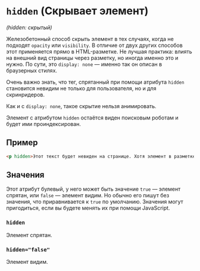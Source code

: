# `hidden` (Скрывает элемент)

_(hidden: скрытый)_

Железобетонный способ скрыть элемент в тех случаях, когда не подходят `opacity` или `visibility`. В отличие от двух других способов этот применяется прямо в HTML-разметке. Не лучшая практика: влиять на внешний вид страницы через разметку, но иногда именно это и нужно. По сути, это `display: none` — именно так он описан в браузерных стилях.

Очень важно знать, что тег, спрятанный при помощи атрибута `hidden` становится невидим не только для пользователя, но и для скринридеров.

Как и с `display: none`, такое скрытие нельзя анимировать.

Элемент с атрибутом `hidden` остаётся виден поисковым роботам и будет ими проиндексирован.

## Пример

```HTML
<p hidden>Этот текст будет невиден на странице. Хотя элемент в разметке будет!</p>
```

## Значения

Этот атрибут булевый, у него может быть значение `true` — элемент спрятан, или `false` — элемент видим. Но обычно его пишут без значения, что приравнивается к `true` по умолчанию. Значения могут пригодиться, если вы будете менять их при помощи JavaScript.

### `hidden`

Элемент спрятан.

### `hidden="false"`

Элемент видим.
